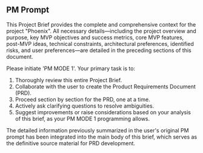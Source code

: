 ## PM Prompt

This Project Brief provides the complete and comprehensive context for the project "Phoenix". All necessary details—including the project overview and purpose, key MVP objectives and success metrics, core MVP features, post-MVP ideas, technical constraints, architectural preferences, identified risks, and user preferences—are detailed in the preceding sections of this document.

Please initiate 'PM MODE 1'. Your primary task is to:

1.  Thoroughly review this entire Project Brief.
2.  Collaborate with the user to create the Product Requirements Document (PRD).
3.  Proceed section by section for the PRD, one at a time.
4.  Actively ask clarifying questions to resolve ambiguities.
5.  Suggest improvements or raise considerations based on your analysis of this brief, as your PM MODE 1 programming allows.

The detailed information previously summarized in the user's original PM prompt has been integrated into the main body of this brief, which serves as the definitive source material for PRD development.
